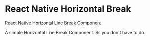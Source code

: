 # React Native Horizontal Break
React Native Horizontal Line Break Component

A simple Horizontal Line Break Component. So you don't have to do. 

